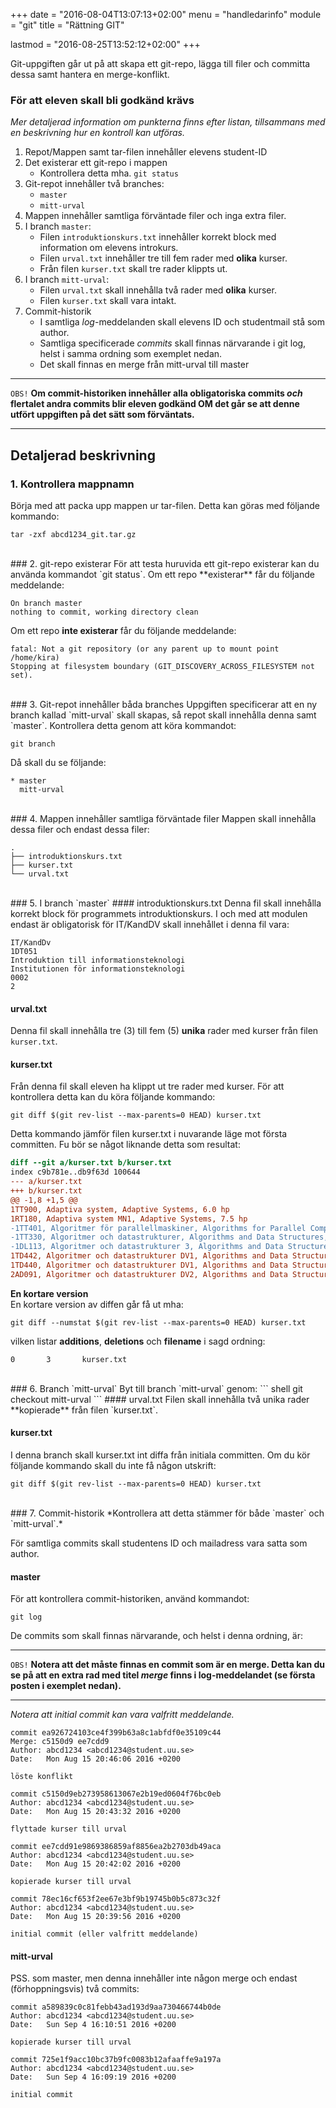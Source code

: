 +++
date = "2016-08-04T13:07:13+02:00"
menu = "handledarinfo"
module = "git"
title = "Rättning GIT"

lastmod = "2016-08-25T13:52:12+02:00"
+++

Git-uppgiften går ut på att skapa ett git-repo, lägga till filer och committa
dessa samt hantera en merge-konflikt.

### För att eleven skall bli godkänd krävs
*Mer detaljerad information om punkterna finns efter listan, tillsammans med en
beskrivning hur en kontroll kan utföras.*

1. Repot/Mappen samt tar-filen innehåller elevens student-ID
2. Det existerar ett git-repo i mappen
   - Kontrollera detta mha. `git status`
3. Git-repot innehåller två branches:
   - `master`
   - `mitt-urval`
4. Mappen innehåller samtliga förväntade filer och inga extra filer.
5. I branch `master`:
   + Filen `introduktionskurs.txt` innehåller korrekt block med information
     om elevens introkurs.
   + Filen `urval.txt` innehåller tre till fem rader med **olika** kurser.
   + Från filen `kurser.txt` skall tre rader klippts ut.
6. I branch `mitt-urval`:
   + Filen `urval.txt` skall innehålla två rader med **olika** kurser.
   + Filen `kurser.txt` skall vara intakt.
7. Commit-historik
   + I samtliga *log*-meddelanden skall elevens ID och studentmail stå som author.
   + Samtliga specificerade *commits* skall finnas närvarande i git log, helst
     i samma ordning som exemplet nedan.
   + Det skall finnas en merge från mitt-urval till master

***
`OBS!` **Om commit-historiken innehåller alla obligatoriska commits _och_ flertalet
andra commits blir eleven godkänd OM det går se att denne utfört uppgiften på det
sätt som förväntats.**
***

## Detaljerad beskrivning
### 1. Kontrollera mappnamn
Börja med att packa upp mappen ur tar-filen. Detta kan göras med följande
kommando:
``` shell
tar -zxf abcd1234_git.tar.gz
```

<br/>
### 2. git-repo existerar
För att testa huruvida ett git-repo existerar kan du använda kommandot
`git status`. Om ett repo **existerar** får du följande meddelande:

``` shell
On branch master
nothing to commit, working directory clean
```

Om ett repo **inte existerar** får du följande meddelande:

``` shell
fatal: Not a git repository (or any parent up to mount point /home/kira)
Stopping at filesystem boundary (GIT_DISCOVERY_ACROSS_FILESYSTEM not set).
```

<br/>
### 3. Git-repot innehåller båda branches
Uppgiften specificerar att en ny branch kallad `mitt-urval` skall skapas,
så repot skall innehålla denna samt `master`. Kontrollera detta genom
att köra kommandot:

``` shell
git branch
```

Då skall du se följande:

``` shell
* master
  mitt-urval
```

<br/>
### 4. Mappen innehåller samtliga förväntade filer
Mappen skall innehålla dessa filer och endast dessa filer:

``` text
.
├── introduktionskurs.txt
├── kurser.txt
└── urval.txt
```

<br/>
### 5. I branch `master`
#### introduktionskurs.txt
Denna fil skall innehålla korrekt block för programmets introduktionskurs.
I och med att modulen endast är obligatorisk för IT/KandDV skall innehållet
i denna fil vara:

``` text
IT/KandDv
1DT051
Introduktion till informationsteknologi
Institutionen för informationsteknologi
0002
2
```

#### urval.txt
Denna fil skall innehålla tre (3) till fem (5) **unika** rader med kurser från
filen `kurser.txt`.

#### kurser.txt
Från denna fil skall eleven ha klippt ut tre rader med kurser. För att
kontrollera detta kan du köra följande kommando:

``` shell
git diff $(git rev-list --max-parents=0 HEAD) kurser.txt
```

Detta kommando jämför filen kurser.txt i nuvarande läge mot första committen. Fu
bör se något liknande detta som resultat:

``` diff
diff --git a/kurser.txt b/kurser.txt
index c9b781e..db9f63d 100644
--- a/kurser.txt
+++ b/kurser.txt
@@ -1,8 +1,5 @@
1TT900, Adaptiva system, Adaptive Systems, 6.0 hp
1RT180, Adaptiva system MN1, Adaptive Systems, 7.5 hp
-1TT401, Algoritmer för parallellmaskiner, Algorithms for Parallel Computers, 6.0 hp
-1TT330, Algoritmer och datastrukturer, Algorithms and Data Structures, 6.0 hp
-1DL113, Algoritmer och datastrukturer 3, Algorithms and Data Structures 3, 7.5 hp
1TD442, Algoritmer och datastrukturer DV1, Algorithms and Data Structures DV1, 9.0 hp
1TD440, Algoritmer och datastrukturer DV1, Algorithms and Data Structures DV1, 7.5 hp
2AD091, Algoritmer och datastrukturer DV2, Algorithms and Data Structures DV2, 6.0 hp
```

**En kortare version**  
En kortare version av diffen går få ut mha:
``` shell
git diff --numstat $(git rev-list --max-parents=0 HEAD) kurser.txt
```
vilken listar **additions**, **deletions** och **filename** i sagd ordning:

``` text
0       3       kurser.txt
```

<br/>
### 6. Branch `mitt-urval`
Byt till branch `mitt-urval` genom:
``` shell
git checkout mitt-urval
```
#### urval.txt
Filen skall innehålla två unika rader **kopierade** från filen `kurser.txt`.

#### kurser.txt
I denna branch skall kurser.txt int diffa från initiala committen. Om du kör
följande kommando skall du inte få någon utskrift:

``` shell
git diff $(git rev-list --max-parents=0 HEAD) kurser.txt
```

<br/>
### 7. Commit-historik
*Kontrollera att detta stämmer för både `master` och `mitt-urval`.*

För samtliga commits skall studentens ID och mailadress vara satta som author.

#### master
För att kontrollera commit-historiken, använd kommandot:
``` shell
git log
```

De commits som skall finnas närvarande, och helst i denna ordning, är:  

***
`OBS!` **Notera att det måste finnas en commit som är en merge. Detta kan du
se på att en extra rad med titel _merge_ finns i log-meddelandet (se första
posten i exemplet nedan).**
***
*Notera att initial commit kan vara valfritt meddelande.*

``` shell
commit ea926724103ce4f399b63a8c1abfdf0e35109c44
Merge: c5150d9 ee7cdd9
Author: abcd1234 <abcd1234@student.uu.se>
Date:   Mon Aug 15 20:46:06 2016 +0200

löste konflikt
        
commit c5150d9eb273958613067e2b19ed0604f76bc0eb
Author: abcd1234 <abcd1234@student.uu.se>
Date:   Mon Aug 15 20:43:32 2016 +0200

flyttade kurser till urval

commit ee7cdd91e9869386859af8856ea2b2703db49aca
Author: abcd1234 <abcd1234@student.uu.se>
Date:   Mon Aug 15 20:42:02 2016 +0200

kopierade kurser till urval

commit 78ec16cf653f2ee67e3bf9b19745b0b5c873c32f
Author: abcd1234 <abcd1234@student.uu.se>
Date:   Mon Aug 15 20:39:56 2016 +0200

initial commit (eller valfritt meddelande)
```



#### mitt-urval
PSS. som master, men denna innehåller inte någon merge och endast
(förhoppningsvis) två commits:

``` shell
commit a589839c0c81febb43ad193d9aa730466744b0de
Author: abcd1234 <abcd1234@student.uu.se>
Date:   Sun Sep 4 16:10:51 2016 +0200
    
kopierade kurser till urval
    
commit 725e1f9acc10bc37b9fc0083b12afaaffe9a197a
Author: abcd1234 <abcd1234@student.uu.se>
Date:   Sun Sep 4 16:09:19 2016 +0200

initial commit
```
